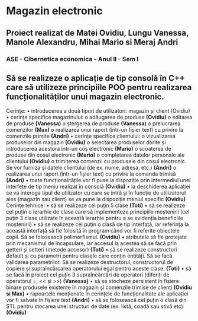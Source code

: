 # Magazin electronic

## Proiect realizat de Matei Ovidiu, Lungu Vanessa, Manole Alexandru, Mihai Mario si Meraj Andri
### ASE - Cibernetica economica - Anul II - Sem I

## Să se realizeze o aplicație de tip consolă în C++ care să utilizeze principiile POO pentru realizarea funcționalităților unui magazin electronic.
Cerințe:
• introducerea a două tipuri de utilizatori: magazin și client (Ovidiu)
• cerințe specifice magazinului:
o adăugarea de produse **(Ovidiu)**
o editarea de produse **(Vanessa)**
o ștergerea de produse **(Vanessa)**
o prelucrarea comenzilor **(Max)**
o realizarea unui raport (într-un fișier text) cu privire la comenzile primite **(Andri)**
• cerințe specifice clientului:
o vizualizarea produselor din magazin **(Ovidiu)**
o selectarea produselor dorite și introducerea acestora într-un coș electronic **(Mario)**
o scoaterea de produse din coșul electronic **(Mario)**
o completarea datelor personale ale clientului **(Ovidiu)**
o trimiterea comenzii cu produsele din coșul electronic. Se vor furniza și datele clientului (de ex. nume, adresa, etc.) **(Andri)**
o realizarea unui raport (într-un fișier text) cu privire la comanda trimisă **(Andri)**
• toate funcționalitățile vor fi puse la dispoziție prin intermediul unei interfețe de tip meniu realizat în consolă **(Ovidiu)**
• la deschiderea aplicației se va interoga tipul de utilizator cu care se intră și în funcție de utilizatorul ales (magazin sau client) se va pune la dispoziție meniul specific **(Ovidiu)**
Cerințe tehnice:
• să se realizeze cel puțin 5 clase **(Toti)**
• să se realizeze cel puțin o ierarhie de clase care să implementeze principiile moștenirii (cel puțin 3 clase utilizate în această ierarhie pentru a se evidenția beneficiile moștenirii)
• să se realizeze cel puțin o clasă de tip interfață, iar referința la această interfață să fie folosită în program când vor fi referite obiectele copil. Să se folosească polimorfismul. **(Ovidiu)**
• atributele să fie protejate prin mecanismul de încapsulare, iar accesul la acestea să se facă prin getteri și setteri (metode accesor) **(Toti)**
• să se realizeze constructori default și cu parametri pentru clasele care conțin entități. Să se facă validarea parametrilor. Să se realizeze destructorul, constructorul de copiere și supraîncărcarea operatorului egal pentru aceste clase. **(Toti)**
• să se facă în proiect cel puțin 3 supraîncărcări de operatori (diferiți de operatorul =, << și >>) **(Vanessa)**
• să se stocheze persistent în fișiere binare produsele existente în magazin și comenzile trimise de clienți **(Ovidiu si Max)**
• rapoartele menționate în cerințele de funcționalitate ale aplicației vor fi salvate în fișiere text **(Andri)**
• să se folosească cel puțin o clasă din STL pentru stocarea unei structuri de date (ex. listă, coadă sau stivă etc) **(Ovidiu)**
